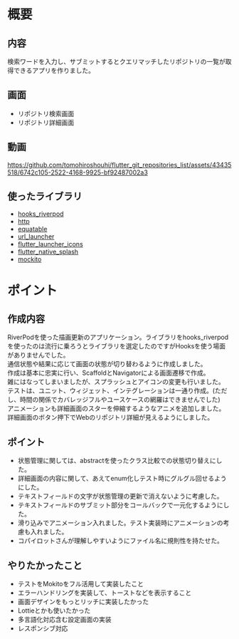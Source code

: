 # 概要
## 内容
検索ワードを入力し、サブミットするとクエリマッチしたリポジトリの一覧が取得できるアプリを作りました。

## 画面
- リポジトリ検索画面
- リポジトリ詳細画面

## 動画

https://github.com/tomohiroshouhi/flutter_git_repositories_list/assets/43435518/6742c105-2522-4168-9925-bf92487002a3



## 使ったライブラリ
- [hooks_riverpod](https://pub.dev/packages/hooks_riverpod)
- [http](https://pub.dev/packages/http)
- [equatable](https://pub.dev/packages/equatable)
- [url_launcher](https://pub.dev/packages/url_launcher)
- [flutter_launcher_icons](https://pub.dev/packages/flutter_launcher_icons)
- [flutter_native_splash](https://pub.dev/packages/flutter_native_splash)
- [mockito](https://pub.dev/packages/mockito)

# ポイント
## 作成内容
RiverPodを使った描画更新のアプリケーション。ライブラリをhooks_riverpodを使ったのは流行に乗ろうとライブラリを選定したのですがHooksを使う場面がありませんでした。<br>
通信状態や結果に応じて画面の状態が切り替わるように作成しました。<br>
作成は基本に忠実に行い、ScaffoldとNavigatorによる画面遷移で作成。<br>
雑にはなってしまいましたが、スプラッシュとアイコンの変更も行いました。<br>
テストは、ユニット、ウィジェット、インテグレーションは一通り作成。(ただし、時間の関係でカバレッジフルやユースケースの網羅はできませんでした)<br>
アニメーションも詳細画面のスターを伸縮するようなアニメを追加しました。<br>
詳細画面のボタン押下でWebのリポジトリ詳細が見えるようにしました。<br>

## ポイント
- 状態管理に関しては、abstractを使ったクラス比較での状態切り替えにした。
- 詳細画面の内容に関して、あえてenum化しテスト時にグルグル回せるようにした。
- テキストフィールドの文字が状態管理の更新で消えないように考慮した。
- テキストフィールドのサブミット部分をコールバックで一元化するようにした。
- 滑り込みでアニメーション入れました。テスト実装時にアニメーションの考慮も入れました。
- コパイロットさんが理解しやすいようにファイル名に規則性を持たせた。

## やりたかったこと
- テストをMokitoをフル活用して実装したこと
- エラーハンドリングを実装して、トーストなどを表示すること
- 画面デザインをもっとリッチに実装したかった
- Lottieとかも使いたかった
- 多言語化対応含む設定画面の実装
- レスポンシブ対応
